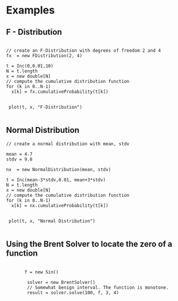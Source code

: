 # Examples #


## F - Distribution ##

```

// create an F-Distribution with degrees of freedom 2 and 4
fx  = new FDistribution(2, 4)

t = Inc(0,0.01,10)
N = t.length
x = new double[N]
// compute the cumulative distribution function
for (k in 0..N-1) 
  x[k] = fx.cumulativeProbability(t[k])
	

 plot(t, x, "F-Distribution")


```


## Normal Distribution ##

```
// create a normal distribution with mean, stdv

mean = 4.7
stdv = 9.8

nx  = new NormalDistribution(mean, stdv)

t = Inc(mean-3*stdv,0.01, mean+3*stdv)
N = t.length
x = new double[N]
// compute the cumulative distribution function
for (k in 0..N-1) 
  x[k] = nx.cumulativeProbability(t[k])
        

 plot(t, x, "Normal Distribution")


```

## Using the Brent Solver to locate the zero of a function ##

```

       f = new Sin()
        
        solver = new BrentSolver()
        // Somewhat benign interval. The function is monotone.
        result = solver.solve(100, f, 3, 4)
     

```